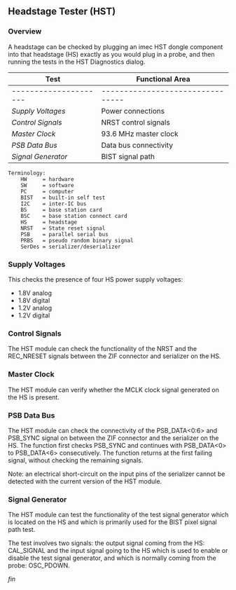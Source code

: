 ## Headstage Tester (HST)

### Overview

A headstage can be checked by plugging an imec HST dongle component
into that headstage (HS) exactly as you would plug in a probe, and
then running the tests in the HST Diagnostics dialog.

| Test                  | Functional Area |
| --------------------- | -------------------------------- |
| --------------------- | -------------------------------- |
| *Supply Voltages*     | Power connections |
| *Control Signals*     | NRST control signals |
| *Master Clock*        | 93.6 MHz master clock |
| *PSB Data Bus*        | Data bus connectivity |
| *Signal Generator*    | BIST signal path |

```
Terminology:
    HW     = hardware
    SW     = software
    PC     = computer
    BIST   = built-in self test
    I2C    = inter-IC bus
    BS     = base station card
    BSC    = base station connect card
    HS     = headstage
    NRST   = State reset signal
    PSB    = parallel serial bus
    PRBS   = pseudo random binary signal
    SerDes = serializer/deserializer
```

### Supply Voltages

This checks the presence of four HS power supply voltages:

- 1.8V analog
- 1.8V digital
- 1.2V analog
- 1.2V digital

### Control Signals

The HST module can check the functionality of the NRST and the REC_NRESET
signals between the ZIF connector and serializer on the HS.

### Master Clock

The HST module can verify whether the MCLK clock signal generated on the
HS is present.

### PSB Data Bus

The HST module can check the connectivity of the PSB_DATA<0:6> and
PSB_SYNC signal on between the ZIF connector and the serializer on
the HS. The function first checks PSB_SYNC and continues with PSB_DATA<0>
to PSB_DATA<6> consecutively. The function returns at the first failing
signal, without checking the remaining signals.

Note: an electrical short-circuit on the input pins of the serializer
cannot be detected with the current version of the HST module.

### Signal Generator

The HST module can test the functionality of the test signal generator
which is located on the HS and which is primarily used for the BIST pixel
signal path test.

The test involves two signals: the output signal coming from the HS:
CAL_SIGNAL and the input signal going to the HS which is used to enable
or disable the test signal generator, and which is normally coming from
the probe: OSC_PDOWN.

_fin_

